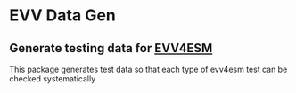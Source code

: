 # EVV Data Gen
## Generate testing data for [EVV4ESM](https://github.com/LIVVkit/evv4esm)
This package generates test data so that each type of evv4esm test can be checked systematically


